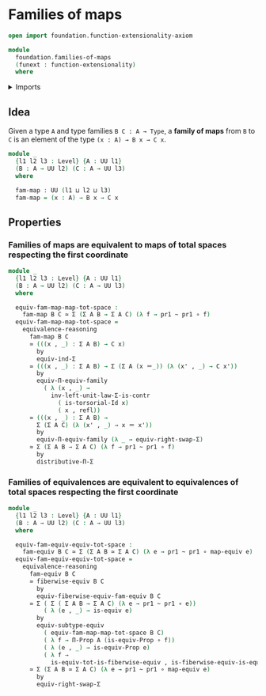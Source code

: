 # Families of maps

```agda
open import foundation.function-extensionality-axiom

module
  foundation.families-of-maps
  (funext : function-extensionality)
  where
```

<details><summary>Imports</summary>

```agda
open import foundation.dependent-pair-types
open import foundation.dependent-products-propositions funext
open import foundation.equivalences funext
open import foundation.type-arithmetic-dependent-pair-types
open import foundation.universal-property-dependent-pair-types funext
open import foundation.universe-levels

open import foundation-core.contractible-types
open import foundation-core.families-of-equivalences
open import foundation-core.function-types
open import foundation-core.functoriality-dependent-function-types funext
open import foundation-core.functoriality-dependent-pair-types
open import foundation-core.homotopies
open import foundation-core.identity-types
open import foundation-core.propositions
open import foundation-core.subtypes funext
open import foundation-core.torsorial-type-families
open import foundation-core.type-theoretic-principle-of-choice
```

</details>

## Idea

Given a type `A` and type families `B C : A → Type`, a **family of maps** from
`B` to `C` is an element of the type `(x : A) → B x → C x`.

```agda
module _
  {l1 l2 l3 : Level} {A : UU l1}
  (B : A → UU l2) (C : A → UU l3)
  where

  fam-map : UU (l1 ⊔ l2 ⊔ l3)
  fam-map = (x : A) → B x → C x
```

## Properties

### Families of maps are equivalent to maps of total spaces respecting the first coordinate

```agda
module _
  {l1 l2 l3 : Level} {A : UU l1}
  (B : A → UU l2) (C : A → UU l3)
  where

  equiv-fam-map-map-tot-space :
    fam-map B C ≃ Σ (Σ A B → Σ A C) (λ f → pr1 ~ pr1 ∘ f)
  equiv-fam-map-map-tot-space =
    equivalence-reasoning
      fam-map B C
      ≃ (((x , _) : Σ A B) → C x)
        by
        equiv-ind-Σ
      ≃ (((x , _) : Σ A B) → Σ (Σ A (x ＝_)) (λ (x' , _) → C x'))
        by
        equiv-Π-equiv-family
          ( λ (x , _) →
            inv-left-unit-law-Σ-is-contr
              ( is-torsorial-Id x)
              ( x , refl))
      ≃ (((x , _) : Σ A B) →
        Σ (Σ A C) (λ (x' , _) → x ＝ x'))
        by
        equiv-Π-equiv-family (λ _ → equiv-right-swap-Σ)
      ≃ Σ (Σ A B → Σ A C) (λ f → pr1 ~ pr1 ∘ f)
        by
        distributive-Π-Σ
```

### Families of equivalences are equivalent to equivalences of total spaces respecting the first coordinate

```agda
module _
  {l1 l2 l3 : Level} {A : UU l1}
  (B : A → UU l2) (C : A → UU l3)
  where

  equiv-fam-equiv-equiv-tot-space :
    fam-equiv B C ≃ Σ (Σ A B ≃ Σ A C) (λ e → pr1 ~ pr1 ∘ map-equiv e)
  equiv-fam-equiv-equiv-tot-space =
    equivalence-reasoning
      fam-equiv B C
      ≃ fiberwise-equiv B C
        by
        equiv-fiberwise-equiv-fam-equiv B C
      ≃ Σ ( Σ ( Σ A B → Σ A C) (λ e → pr1 ~ pr1 ∘ e))
          ( λ (e , _) → is-equiv e)
        by
        equiv-subtype-equiv
          ( equiv-fam-map-map-tot-space B C)
          ( λ f → Π-Prop A (is-equiv-Prop ∘ f))
          ( λ (e , _) → is-equiv-Prop e)
          ( λ f →
            is-equiv-tot-is-fiberwise-equiv , is-fiberwise-equiv-is-equiv-tot)
      ≃ Σ (Σ A B ≃ Σ A C) (λ e → pr1 ~ pr1 ∘ map-equiv e)
        by
        equiv-right-swap-Σ
```
